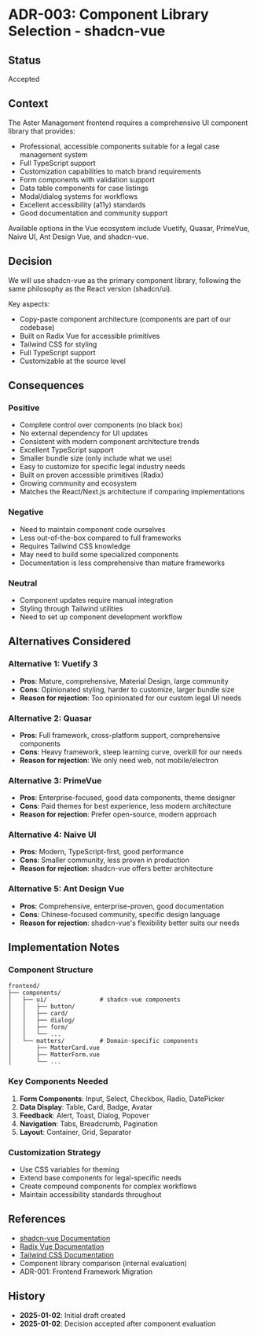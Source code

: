 # ADR-003: Component Library Selection - shadcn-vue

## Status
Accepted

## Context
The Aster Management frontend requires a comprehensive UI component library that provides:
- Professional, accessible components suitable for a legal case management system
- Full TypeScript support
- Customization capabilities to match brand requirements
- Form components with validation support
- Data table components for case listings
- Modal/dialog systems for workflows
- Excellent accessibility (a11y) standards
- Good documentation and community support

Available options in the Vue ecosystem include Vuetify, Quasar, PrimeVue, Naive UI, Ant Design Vue, and shadcn-vue.

## Decision
We will use shadcn-vue as the primary component library, following the same philosophy as the React version (shadcn/ui).

Key aspects:
- Copy-paste component architecture (components are part of our codebase)
- Built on Radix Vue for accessible primitives
- Tailwind CSS for styling
- Full TypeScript support
- Customizable at the source level

## Consequences

### Positive
- Complete control over components (no black box)
- No external dependency for UI updates
- Consistent with modern component architecture trends
- Excellent TypeScript support
- Smaller bundle size (only include what we use)
- Easy to customize for specific legal industry needs
- Built on proven accessible primitives (Radix)
- Growing community and ecosystem
- Matches the React/Next.js architecture if comparing implementations

### Negative
- Need to maintain component code ourselves
- Less out-of-the-box compared to full frameworks
- Requires Tailwind CSS knowledge
- May need to build some specialized components
- Documentation is less comprehensive than mature frameworks

### Neutral
- Component updates require manual integration
- Styling through Tailwind utilities
- Need to set up component development workflow

## Alternatives Considered

### Alternative 1: Vuetify 3
- **Pros**: Mature, comprehensive, Material Design, large community
- **Cons**: Opinionated styling, harder to customize, larger bundle size
- **Reason for rejection**: Too opinionated for our custom legal UI needs

### Alternative 2: Quasar
- **Pros**: Full framework, cross-platform support, comprehensive components
- **Cons**: Heavy framework, steep learning curve, overkill for our needs
- **Reason for rejection**: We only need web, not mobile/electron

### Alternative 3: PrimeVue
- **Pros**: Enterprise-focused, good data components, theme designer
- **Cons**: Paid themes for best experience, less modern architecture
- **Reason for rejection**: Prefer open-source, modern approach

### Alternative 4: Naive UI
- **Pros**: Modern, TypeScript-first, good performance
- **Cons**: Smaller community, less proven in production
- **Reason for rejection**: shadcn-vue offers better architecture

### Alternative 5: Ant Design Vue
- **Pros**: Comprehensive, enterprise-proven, good documentation
- **Cons**: Chinese-focused community, specific design language
- **Reason for rejection**: shadcn-vue's flexibility better suits our needs

## Implementation Notes

### Component Structure
```
frontend/
├── components/
│   ├── ui/               # shadcn-vue components
│   │   ├── button/
│   │   ├── card/
│   │   ├── dialog/
│   │   ├── form/
│   │   └── ...
│   └── matters/          # Domain-specific components
│       ├── MatterCard.vue
│       ├── MatterForm.vue
│       └── ...
```

### Key Components Needed
1. **Form Components**: Input, Select, Checkbox, Radio, DatePicker
2. **Data Display**: Table, Card, Badge, Avatar
3. **Feedback**: Alert, Toast, Dialog, Popover
4. **Navigation**: Tabs, Breadcrumb, Pagination
5. **Layout**: Container, Grid, Separator

### Customization Strategy
- Use CSS variables for theming
- Extend base components for legal-specific needs
- Create compound components for complex workflows
- Maintain accessibility standards throughout

## References
- [shadcn-vue Documentation](https://www.shadcn-vue.com/)
- [Radix Vue Documentation](https://www.radix-vue.com/)
- [Tailwind CSS Documentation](https://tailwindcss.com/)
- Component library comparison (internal evaluation)
- ADR-001: Frontend Framework Migration

## History
- **2025-01-02**: Initial draft created
- **2025-01-02**: Decision accepted after component evaluation